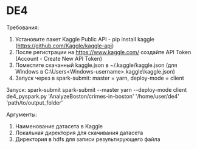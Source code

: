 # DE4

Требования:
  1. Установите пакет Kaggle Public API - pip install kaggle (https://github.com/Kaggle/kaggle-api)
  2. После регистрации на https://www.kaggle.com/ создайте API Token (Account - Create New API Token)
  3. Поместите скачанный kaggle.json в ~/.kaggle/kaggle.json (для Windows в C:\Users\<Windows-username>\.kaggle\kaggle.json)
  4. Запуск через в spark-submit: master = yarn, deploy-mode = client
  
Запуск:
  spark-submit spark-submit --master yarn --deploy-mode client de4_pyspark.py 'AnalyzeBoston/crimes-in-boston' '/home/user/de4' 'path/to/output_folder'
  
  Аргументы:
  1. Наименование датасета в Kaggle
  2. Локальная директория для скачивания датасета
  3. Директория в hdfs для записи результирующего файла
